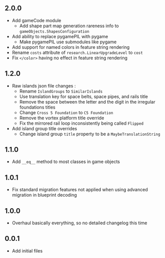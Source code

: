 ## 2.0.0
- Add gameCode module
  - Add shape part map generation rareness info to `gameObjects.ShapesConfiguration`
- Add ability to replace pygamePIL with pygame
  - Make pygamePIL use submodules like pygame
- Add support for named colors in feature string rendering
- Rename `costs` attribute of `research.LinearUpgradeLevel` to `cost`
- Fix `</color>` having no effect in feature string rendering

## 1.2.0
- Raw islands json file changes :
  - Rename `IslandGroups` to `SimilarIslands`
  - Use translation key for space belts, space pipes, and rails title
  - Remove the space between the letter and the digit in the irregular foundations titles
  - Change `Cross 5 Foundation` to `C5 Foundation`
  - Remove the vortex platform title override
  - Fix the mirrored rail loop inconsistently being called `Flipped`
- Add island group title overrides
  - Change island group `title` property to be a `MaybeTranslationString`

## 1.1.0
- Add `__eq__` method to most classes in game objects

## 1.0.1
- Fix standard migration features not applied when using advanced migration in blueprint decoding

## 1.0.0
- Overhaul basically everything, so no detailed changelog this time

## 0.0.1
- Add initial files